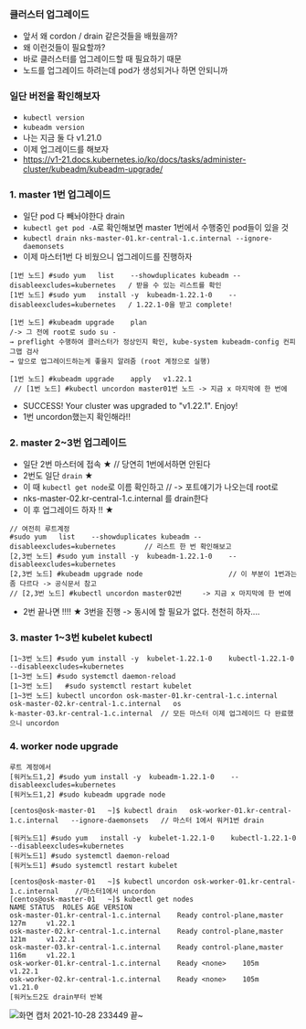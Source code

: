 ### 클러스터 업그레이드
- 앞서 왜 cordon / drain 같은것들을 배웠을까?
- 왜 이런것들이 필요할까?
- 바로 클러스터를 업그레이드할 때 필요하기 때문
- 노드를 업그레이드 하려는데 pod가 생성되거나 하면 안되니까 



### 일단 버전을 확인해보자
- `kubectl version`
- `kubeadm version`
- 나는 지금 둘 다 v1.21.0
- 이제 업그레이드를 해보자
- https://v1-21.docs.kubernetes.io/ko/docs/tasks/administer-cluster/kubeadm/kubeadm-upgrade/



### 1. master 1번 업그레이드
- 일단 pod 다 빼놔야한다 drain 
- `kubectl get pod -A`로 확인해보면 master 1번에서 수행중인 pod들이 있을 것 
- `kubectl drain nks-master-01.kr-central-1.c.internal --ignore-daemonsets`
- 이제 마스터1번 다 비웠으니 업그레이드를 진행하자
```
[1번 노드] #sudo yum	list	--showduplicates kubeadm --disableexcludes=kubernetes   / 받을 수 있는 리스트를 확인
[1번 노드] #sudo yum	install	-y	kubeadm-1.22.1-0	--disableexcludes=kubernetes   / 1.22.1-0을 받고 complete!

[1번 노드] #kubeadm upgrade	plan	                                              /-> 그 전에 root로 sudo su -
→ preflight 수행하여 클러스터가 정상인지 확인, kube-system kubeadm-config 컨피그맵 검사
→ 앞으로 업그레이드하는게 좋을지 알려줌 (root 계정으로 실행)

[1번 노드] #kubeadm upgrade	apply	v1.22.1
 // [1번 노드] #kubectl uncordon master01번 노드 -> 지금 x 마지막에 한 번에
```
- SUCCESS! Your cluster was upgraded to "v1.22.1". Enjoy!
- 1번 uncordon했는지 확인해라!!

### 2. master 2~3번 업그레이드
- 일단 2번 마스터에 접속 ★ // 당연히 1번에서하면 안된다
- 2번도 일단 `drain` ★
- 이 때 `kubectl get node`로 이름 확인하고 // -> 포트얘기가 나오는데 root로 
- nks-master-02.kr-central-1.c.internal 를 drain한다
- 이 후 업그레이드 하자 !! ★


```
// 여전히 루트계정 
#sudo yum	list	--showduplicates kubeadm --disableexcludes=kubernetes       // 리스트 한 번 확인해보고
[2,3번 노드] #sudo yum	install	-y	kubeadm-1.22.1-0	--disableexcludes=kubernetes
[2,3번 노드] #kubeadm upgrade node                     // 이 부분이 1번과는 좀 다르다 -> 공식문서 참고
// [2,3번 노드] #kubectl uncordon master02번     -> 지금 x 마지막에 한 번에
```
- 2번 끝나면 !!!! ★ 3번을 진행 -> 동시에 할 필요가 없다. 천천히 하자.... 

### 3. master 1~3번 kubelet kubectl 
```
[1~3번 노드] #sudo yum	install	-y	kubelet-1.22.1-0	kubectl-1.22.1-0	--disableexcludes=kubernetes
[1~3번 노드] #sudo systemctl daemon-reload	
[1~3번 노드]	#sudo systemctl restart	kubelet
[1~3번 노드] kubectl uncordon osk-master-01.kr-central-1.c.internal	osk-master-02.kr-central-1.c.internal	os
k-master-03.kr-central-1.c.internal  // 모든 마스터 이제 업그레이드 다 완료했으니 uncordon
```


### 4. worker node upgrade

```
루트 계정에서 
[워커노드1,2] #sudo yum	install	-y	kubeadm-1.22.1-0	--disableexcludes=kubernetes
[워커노드1,2] #sudo kubeadm upgrade node

[centos@osk-master-01	~]$	kubectl drain	osk-worker-01.kr-central-1.c.internal	--ignore-daemonsets   // 마스터 1에서 워커1번 drain

[워커노드1] #sudo yum	install	-y	kubelet-1.22.1-0	kubectl-1.22.1-0	--disableexcludes=kubernetes
[워커노드1] #sudo systemctl daemon-reload
[워커노드1] #sudo systemctl restart	kubelet

[centos@osk-master-01	~]$	kubectl uncordon osk-worker-01.kr-central-1.c.internal    //마스터1에서 uncordon
[centos@osk-master-01	~]$	kubectl get	nodes
NAME STATUS	 ROLES AGE VERSION
osk-master-01.kr-central-1.c.internal	 Ready control-plane,master 127m	 v1.22.1
osk-master-02.kr-central-1.c.internal	 Ready control-plane,master 121m	 v1.22.1
osk-master-03.kr-central-1.c.internal	 Ready control-plane,master 116m	 v1.22.1
osk-worker-01.kr-central-1.c.internal	 Ready <none>	 105m	 v1.22.1
osk-worker-02.kr-central-1.c.internal	 Ready <none>	 105m	 v1.21.0
[워커노드2도 drain부터 반복
```






![화면 캡처 2021-10-28 233449](https://user-images.githubusercontent.com/62214428/139278018-d841065f-fe85-4a39-bc93-3ec618779226.png)
끝~



